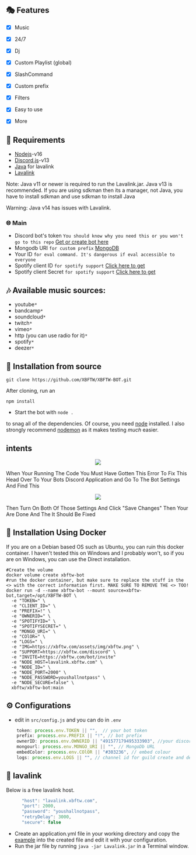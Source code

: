 
## 🎭 Features
- [x] Music
- [x] 24/7
- [x] Dj 
- [x] Custom Playlist (global)
- [x] SlashCommand
- [x] Custom prefix
- [x] Filters
- [x] Easy to use
- [x] More


## 📎 Requirements
* [Nodejs](https://nodejs.org/en/)-v16 
* [Discord.js](https://github.com/discordjs/discord.js/)-v13
* [Java](https://adoptopenjdk.net/) for lavalink
* [Lavalink](https://ci.fredboat.com/viewLog.html?buildId=lastSuccessful&buildTypeId=Lavalink_Build&tab=artifacts&guest=1)

Note: Java v11 or newer is required to run the Lavalink.jar. Java v13 is recommended. If you are using sdkman then its a manager, not Java, you have to install sdkman and use sdkman to install Java

Warning: Java v14 has issues with Lavalink.

### 🌐 Main

- Discord bot's
  token `You should know why you need this or you won't go to this repo` [Get or create bot here](https://discord.com/developers/applications)
- Mongodb
  URI `for custom prefix` [MongoDB](https://account.mongodb.com/account/login)
- Your ID `for eval command. It's dangerous if eval accessible to everyone`
- Spotify client ID `for spotify support` [Click here to get](https://developer.spotify.com/dashboard/login)
- Spotify client Secret `for spotify support` [Click here to get](https://developer.spotify.com/dashboard/login)

## 🎶 Available music sources:

- youtube`*`
- bandcamp`*`
- soundcloud`*`
- twitch`*`
- vimeo`*`
- http (you can use radio for it)`*`
- spotify`*`
- deezer`*`


<!-- INSTALL -->
## 🚀 Installation from source
```
git clone https://github.com/XBFTW/XBFTW-BOT.git
```
After cloning, run an
```
npm install
```
* Start the bot with `node .`

to snag all of the dependencies. Of course, you need [node](https://nodejs.org/en/) installed. I also strongly recommend [nodemon](https://www.npmjs.com/package/nodemon) as it makes testing *much* easier.

## intents

<p align="center">
  <a href="https://github.xbftw.com">
    <img src="https://media.discordapp.net/attachments/848492641585725450/894114853382410260/unknown.png">

  </a>
</p>
When Your Running The Code You Must Have Gotten This Error To Fix This Head Over To Your Bots Discord Application and Go To The Bot Settings And Find This

<p align="center">
  <a href="https://github.com/XBFTW/XBFTW-BOT">
    <img src="https://media.discordapp.net/attachments/848492641585725450/894115221701001216/unknown.png">

  </a>
</p>
Then Turn On Both Of Those Settings And Click "Save Changes" Then Your Are Done And The It Should Be Fixed

## 🐳 Installation Using Docker

If you are on a Debian based OS such as Ubuntu, you can ruin this docker container. I haven't tested this on Windows and I probably won't, so if you are on Windows, you can use the Direct installation.
 
```
#Create the volume
docker volume create xbftw-bot
#run the docker container, but make sure to replace the stuff in the <> with the correct information first. MAKE SURE TO REMOVE THE <> TOO!
docker run -d --name xbftw-bot --mount source=xbftw-bot,target=/opt/XBFTW-BOT \
  -e "TOKEN=" \
  -e "CLIENT_ID=" \
  -e "PREFIX=!" \
  -e "OWNERID=" \
  -e "SPOTIFYID=" \
  -e "SPOTIFYSECRET=" \
  -e "MONGO_URI=" \
  -e "COlOR=" \
  -e "LOGS=" \
  -e "IMG=https://xbftw.com/assets/img/xbftw.png" \
  -e "SUPPORT=https://xbftw.com/discord" \
  -e "INVITE=https://xbftw.com/bot/invite"
  -e "NODE_HOST=lavalink.xbftw.com" \
  -e "NODE_ID=" \
  -e "NODE_PORT=2000" \
  -e "NODE_PASSWORD=youshallnotpass" \
  -e "NODE_SECURE=false" \
  xbftw/xbftw-bot:main
```

<!-- CONFIGURATION -->

## ⚙️ Configurations
- edit in `src/config.js` and you can do in `.env` 
```js
    token: process.env.TOKEN || "",  // your bot token
    prefix: process.env.PREFIX || "!", // bot prefix
    ownerID: process.env.OWNERID || "491577179495333903", //your discord id
    mongourl: process.env.MONGO_URI || "", // MongoDb URL
    embedColor: process.env.COlOR || "#303236", // embed colour
    logs: process.env.LOGS || "", // channel id for guild create and delete logs
```
## 🌋 lavalink 
Below is a free lavalink host.
```js
      "host": "lavalink.xbftw.com",
      "port": 2000,
      "password": "youshallnotpass",
      "retryDelay": 3000,
      "secure": false
```
- Create an application.yml file in your working directory and copy the [example](https://github.com/freyacodes/Lavalink/blob/master/LavalinkServer/application.yml.example) into the created file and edit it with your configuration.
- Run the jar file by running `java -jar Lavalink.jar` in a Terminal window.
